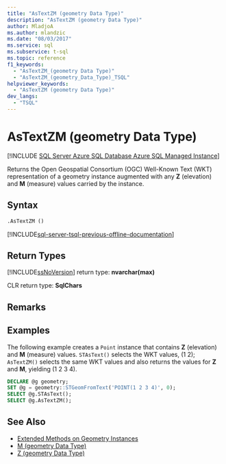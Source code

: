 ```yaml
---
title: "AsTextZM (geometry Data Type)"
description: "AsTextZM (geometry Data Type)"
author: MladjoA
ms.author: mlandzic
ms.date: "08/03/2017"
ms.service: sql
ms.subservice: t-sql
ms.topic: reference
f1_keywords:
  - "AsTextZM_(geometry Data Type)"
  - "AsTextZM_(geometry_Data_Type)_TSQL"
helpviewer_keywords:
  - "AsTextZM (geometry Data Type)"
dev_langs:
  - "TSQL"
---
```

# AsTextZM (geometry Data Type)

[!INCLUDE [SQL Server Azure SQL Database Azure SQL Managed Instance](../../includes/applies-to-version/sql-asdb-asdbmi.md)]

Returns the Open Geospatial Consortium (OGC) Well-Known Text (WKT) representation of a geometry instance augmented with any **Z** (elevation) and **M** (measure) values carried by the instance.
  
## Syntax  
  
```sql  
.AsTextZM ()  
```  
  
[!INCLUDE[sql-server-tsql-previous-offline-documentation](../../includes/sql-server-tsql-previous-offline-documentation.md)]

## Return Types

[!INCLUDE[ssNoVersion](../../includes/ssnoversion-md.md)] return type: **nvarchar(max)**  
  
 CLR return type: **SqlChars**  
  
## Remarks  
  
## Examples  

The following example creates a `Point` instance that contains **Z** (elevation) and **M** (measure) values. `STAsText()` selects the WKT values, (1 2); `AsTextZM()` selects the same WKT values and also returns the values for **Z** and **M**, yielding (1 2 3 4).  
  
```sql
DECLARE @g geometry;  
SET @g = geometry::STGeomFromText('POINT(1 2 3 4)', 0);  
SELECT @g.STAsText();  
SELECT @g.AsTextZM();  
```  
  
## See Also  

- [Extended Methods on Geometry Instances](../../t-sql/spatial-geometry/extended-methods-on-geometry-instances.md)
- [M &#40;geometry Data Type&#41;](../../t-sql/spatial-geometry/m-geometry-data-type.md)
- [Z &#40;geometry Data Type&#41;](../../t-sql/spatial-geometry/z-geometry-data-type.md)
